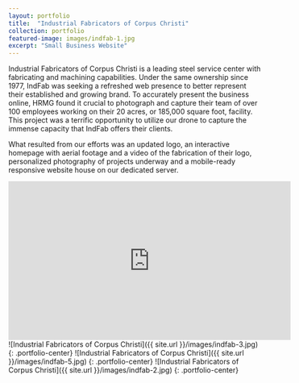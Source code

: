 ```yaml
---
layout: portfolio
title:  "Industrial Fabricators of Corpus Christi"
collection: portfolio
featured-image: images/indfab-1.jpg
excerpt: "Small Business Website"
---
```

Industrial Fabricators of Corpus Christi is a leading steel service center with fabricating and machining capabilities. Under the same ownership since 1977, IndFab was seeking a refreshed web presence to better represent their established and growing brand. To accurately present the business online, HRMG found it crucial to photograph and capture their team of over 100 employees working on their 20 acres, or 185,000 square foot, facility. This project was a terrific opportunity to utilize our drone to capture the immense capacity that IndFab offers their clients.

What resulted from our efforts was an updated logo, an interactive homepage with aerial footage and a video of the fabrication of their logo, personalized photography of projects underway and a mobile-ready responsive website house on our dedicated server.

<div class="video-responsive" markdown="1">
  <iframe width="560" height="315" src="https://www.youtube.com/embed/tK1-xydDXvM?rel=0&autoplay=1" frameborder="0" allowfullscreen volume="0"></iframe>
</div>
![Industrial Fabricators of Corpus Christi]({{ site.url }}/images/indfab-3.jpg)
{: .portfolio-center}
![Industrial Fabricators of Corpus Christi]({{ site.url }}/images/indfab-5.jpg)
{: .portfolio-center}
![Industrial Fabricators of Corpus Christi]({{ site.url }}/images/indfab-2.jpg)
{: .portfolio-center}
